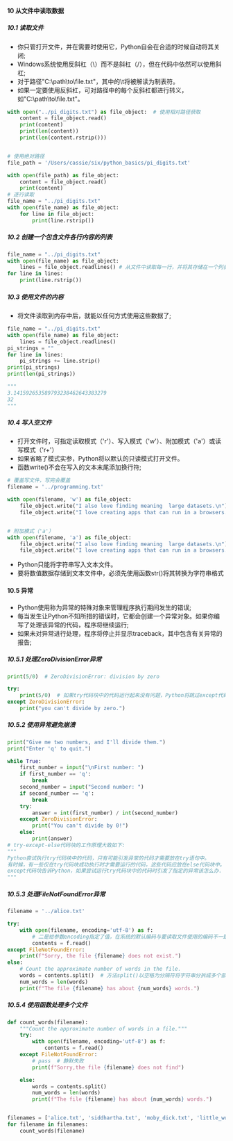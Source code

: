 #### 10 从文件中读取数据

#####  10.1 读取文件
- 你只管打开文件，并在需要时使用它，Python自会在合适的时候自动将其关闭;
- Windows系统使用反斜杠（\）而不是斜杠（/），但在代码中依然可以使用斜杠;
- 对于路径"C:\path\to\file.txt"，其中的\t将被解读为制表符。
- 如果一定要使用反斜杠，可对路径中的每个反斜杠都进行转义，如"C:\\path\\to\\file.txt"。
````python
with open("../pi_digits.txt") as file_object:  # 使用相对路径获取
    content = file_object.read()
    print(content)
    print(len(content))
    print(len(content.rstrip()))


# 使用绝对路径
file_path = '/Users/cassie/six/python_basics/pi_digits.txt'

with open(file_path) as file_object:
    content = file_object.read()
    print(content)
# 逐行读取
file_name = "../pi_digits.txt"
with open(file_name) as file_object:
    for line in file_object:
        print(line.rstrip())

````

#####  10.2 创建一个包含文件各行内容的列表
```python
file_name = "../pi_digits.txt"
with open(file_name) as file_object:
    lines = file_object.readlines() # 从文件中读取每一行，并将其存储在一个列表中;
for line in lines:
    print(line.rstrip())

```
#####  10.3 使用文件的内容
- 将文件读取到内存中后，就能以任何方式使用这些数据了;
```python
file_name = "../pi_digits.txt"
with open(file_name) as file_object:
    lines = file_object.readlines()
pi_strings = ""
for line in lines:
    pi_strings += line.strip()
print(pi_strings)
print(len(pi_strings))

"""
3.141592653589793238462643383279
32
"""
```

#####  10.4 写入空文件
- 打开文件时，可指定读取模式（'r'）、写入模式（'w'）、附加模式（'a'）或读写模式（'r+'）
-  如果省略了模式实参，Python将以默认的只读模式打开文件。
- 函数write()不会在写入的文本末尾添加换行符;
```python
# 覆盖写文件，写完会覆盖
filename = '../programming.txt'

with open(filename, 'w') as file_object:
    file_object.write("I also love finding meaning  large datasets.\n")
    file_object.write("I love creating apps that can run in a browsers.\n")


# 附加模式（'a'）
with open(filename, 'a') as file_object:
    file_object.write("I also love finding meaning  large datasets.\n")
    file_object.write("I love creating apps that can run in a browsers.\n")
```
- Python只能将字符串写入文本文件。
- 要将数值数据存储到文本文件中，必须先使用函数str()将其转换为字符串格式

####  10.5 异常
- Python使用称为异常的特殊对象来管理程序执行期间发生的错误;
- 每当发生让Python不知所措的错误时，它都会创建一个异常对象。如果你编写了处理该异常的代码，程序将继续运行;
- 如果未对异常进行处理，程序将停止并显示traceback，其中包含有关异常的报告;
##### 10.5.1 处理ZeroDivisionError异常
```python
print(5/0)  # ZeroDivisionError: division by zero

try:
    print(5/0)  # 如果try代码块中的代码运行起来没有问题，Python将跳过except代码块;
except ZeroDivisionError:
    print("you can't divide by zero.")
```

##### 10.5.2 使用异常避免崩溃
```python
print("Give me two numbers, and I'll divide them.")
print("Enter 'q' to quit.")

while True:
    first_number = input("\nFirst number: ")
    if first_number == 'q':
        break
    second_number = input("Second number: ")
    if second_number == 'q':
        break
    try:
        answer = int(first_number) / int(second_number)
    except ZeroDivisionError:
        print("You can't divide by 0!")
    else:
        print(answer)
# try-except-else代码块的工作原理大致如下:
"""
Python尝试执行try代码块中的代码，只有可能引发异常的代码才需要放在try语句中。
有时候，有一些仅在try代码块成功执行时才需要运行的代码，这些代码应放在else代码块中。
except代码块告诉Python，如果尝试运行try代码块中的代码时引发了指定的异常该怎么办.
"""
```

##### 10.5.3 处理FileNotFoundError异常 
```python
filename = '../alice.txt'

try:
    with open(filename, encoding='utf-8') as f:
        # 二是给参数encoding指定了值，在系统的默认编码与要读取文件使用的编码不一致时，必须这样做
        contents = f.read()
except FileNotFoundError:
    print(f"Sorry, the file {filename} does not exist.")
else:
    # Count the approximate number of words in the file.
    words = contents.split()  # 方法split()以空格为分隔符将字符串分拆成多个部分，并将这些部分都存储到一个列表中
    num_words = len(words)
    print(f"The file {filename} has about {num_words} words.")

```
##### 10.5.4 使用函数处理多个文件
```python
def count_words(filename):
    """Count the approximate number of words in a file."""
    try:
        with open(filename, encoding='utf-8') as f:
            contents = f.read()
    except FileNotFoundError:
        # pass  # 静默失败
        print(f"Sorry,the file {filename} does not find")

    else:
        words = contents.split()
        num_words = len(words)
        print(f"The file {filename} has about {num_words} words.")


filenames = ['alice.txt', 'siddhartha.txt', 'moby_dick.txt', 'little_women.txt']
for filename in filenames:
    count_words(filename)

```